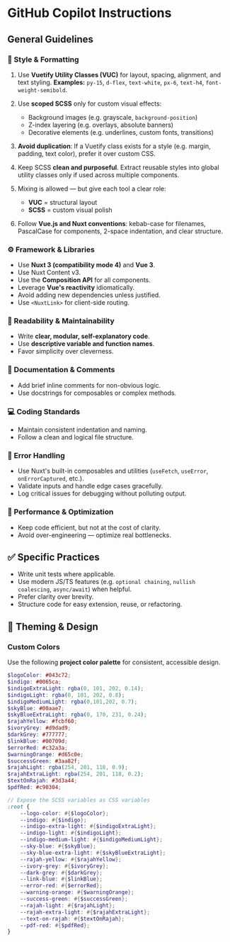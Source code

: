 # GitHub Copilot Instructions

## General Guidelines

### 🧩 Style & Formatting

1. Use **Vuetify Utility Classes (VUC)** for layout, spacing, alignment, and text styling.
   **Examples:** `py-15`, `d-flex`, `text-white`, `px-6`, `text-h4`, `font-weight-semibold`.

2. Use **scoped SCSS** only for custom visual effects:
   - Background images (e.g. grayscale, `background-position`)
   - Z-index layering (e.g. overlays, absolute banners)
   - Decorative elements (e.g. underlines, custom fonts, transitions)

3. **Avoid duplication**: If a Vuetify class exists for a style (e.g. margin, padding, text color), prefer it over custom CSS.

4. Keep SCSS **clean and purposeful**. Extract reusable styles into global utility classes only if used across multiple components.

5. Mixing is allowed — but give each tool a clear role:
   - **VUC** = structural layout
   - **SCSS** = custom visual polish

6. Follow **Vue.js and Nuxt conventions**: kebab-case for filenames, PascalCase for components, 2-space indentation, and clear structure.

### ⚙️ Framework & Libraries

- Use **Nuxt 3 (compatibility mode 4)** and **Vue 3**.
- Use Nuxt Content v3.
- Use the **Composition API** for all components.
- Leverage **Vue's reactivity** idiomatically.
- Avoid adding new dependencies unless justified.
- Use `<NuxtLink>` for client-side routing.

### 🧼 Readability & Maintainability

- Write **clear, modular, self-explanatory code**.
- Use **descriptive variable and function names**.
- Favor simplicity over cleverness.

### 📝 Documentation & Comments

- Add brief inline comments for non-obvious logic.
- Use docstrings for composables or complex methods.

### 💻 Coding Standards

- Maintain consistent indentation and naming.
- Follow a clean and logical file structure.

### 🚨 Error Handling

- Use Nuxt's built-in composables and utilities (`useFetch`, `useError`, `onErrorCaptured`, etc.).
- Validate inputs and handle edge cases gracefully.
- Log critical issues for debugging without polluting output.

### 🚀 Performance & Optimization

- Keep code efficient, but not at the cost of clarity.
- Avoid over-engineering — optimize real bottlenecks.

## ✅ Specific Practices

- Write unit tests where applicable.
- Use modern JS/TS features (e.g. `optional chaining`, `nullish coalescing`, `async/await`) when helpful.
- Prefer clarity over brevity.
- Structure code for easy extension, reuse, or refactoring.

## 🎨 Theming & Design

### Custom Colors

Use the following **project color palette** for consistent, accessible design.

```scss
$logoColor: #043c72;
$indigo: #0065ca;
$indigoExtraLight: rgba(0, 101, 202, 0.14);
$indigoLight: rgba(0, 101, 202, 0.8);
$indigoMediumLight: rgba(0,101,202, 0.7);
$skyBlue: #00aae7;
$skyBlueExtraLight: rgba(0, 170, 231, 0.24);
$rajahYellow: #fcbf60;
$ivoryGrey: #d9dad9;
$darkGrey: #777777;
$linkBlue: #00709d;
$errorRed: #c32a3a;
$warningOrange: #d65c0e;
$successGreen: #3aa82f;
$rajahLight: rgba(254, 201, 118, 0.9);
$rajahExtraLight: rgba(254, 201, 118, 0.2);
$textOnRajah: #3d3a44;
$pdfRed: #c90304;

// Expose the SCSS variables as CSS variables
:root {
    --logo-color: #{$logoColor};
    --indigo: #{$indigo};
    --indigo-extra-light: #{$indigoExtraLight};
    --indigo-light: #{$indigoLight};
    --indigo-medium-light: #{$indigoMediumLight};
    --sky-blue: #{$skyBlue};
    --sky-blue-extra-light: #{$skyBlueExtraLight};
    --rajah-yellow: #{$rajahYellow};
    --ivory-grey: #{$ivoryGrey};
    --dark-grey: #{$darkGrey};
    --link-blue: #{$linkBlue};
    --error-red: #{$errorRed};
    --warning-orange: #{$warningOrange};
    --success-green: #{$successGreen};
    --rajah-light: #{$rajahLight};
    --rajah-extra-light: #{$rajahExtraLight};
    --text-on-rajah: #{$textOnRajah};
    --pdf-red: #{$pdfRed};
}
```
